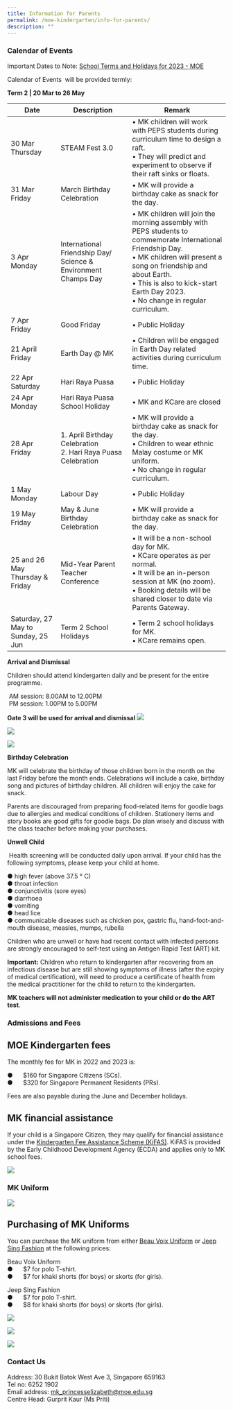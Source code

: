 ```yaml
---
title: Information for Parents
permalink: /moe-kindergarten/info-for-parents/
description: ""
---
```

### Calendar of Events ###

Important Dates to Note: [School Terms and Holidays for 2023 - MOE](https://www.moe.gov.sg/news/press-releases/20221019-school-terms-and-holidays-for-2023)

Calendar of Events&nbsp; will be provided termly:

**Term 2 | 20 Mar to 26 May**

| Date | Description | Remark |
| -------- | -------- | -------- |
| 30 Mar Thursday     | STEAM Fest 3.0     | • MK children will work with PEPS students during curriculum time to design a raft. <br>• They will predict and experiment to observe if their raft sinks or floats.     |
| 31 Mar <br>Friday    | March Birthday Celebration     | • MK will provide a birthday cake as snack for the day.     |
| 3 Apr Monday    | International Friendship Day/ Science &amp; Environment Champs Day     | • MK children will join the morning assembly with PEPS students to commemorate International Friendship Day. <br>• MK children will present a song on friendship and about Earth. <br>• This is also to kick-start Earth Day 2023. <br>• No change in regular curriculum.     |
| 7 Apr <br>Friday    | Good Friday     | • Public Holiday     |
| 21 April Friday    | Earth Day @ MK     | • Children will be engaged in Earth Day related activities during curriculum time.     |
| 22 Apr Saturday    | Hari Raya Puasa     | • Public Holiday     |
| 24 Apr Monday    | Hari Raya Puasa School Holiday     | • MK and KCare are closed     |
| 28 Apr <br>Friday    | 1. April Birthday Celebration <br>2. Hari Raya Puasa Celebration     | • MK will provide a birthday cake as snack for the day. <br>• Children to wear ethnic Malay costume or MK uniform. <br>• No change in regular curriculum.     |
| 1 May Monday    | Labour Day     | • Public Holiday     |
| 19 May Friday    | May &amp; June Birthday Celebration     | • MK will provide a birthday cake as snack for the day.     |
| 25 and 26 May Thursday &amp; Friday    | Mid-Year Parent Teacher Conference     | • It will be a non-school day for MK.<br>• KCare operates as per normal.<br>• It will be an in-person session at MK (no zoom).<br>• Booking details will be shared closer to date via Parents Gateway.     |
| Saturday, 27 May to Sunday, 25 Jun    | Term 2 School Holidays     | • Term 2 school holidays for MK.<br>• KCare remains open.     |


 **Arrival and Dismissal**

Children should attend kindergarten daily and be present for the entire programme.

&nbsp;AM session: 8.00AM to 12.00PM <br>
&nbsp;PM session: 1.00PM to 5.00PM <br>

**Gate 3 will be used for arrival and dismissal**
![](/images/2023%20MK/Picture8.png)

![](/images/2023%20MK/Picture9.png)

![](/images/2023%20MK/Picture10.png)


**Birthday Celebration**

MK will celebrate the birthday of those children born in the month on the last Friday before the month ends. Celebrations will include a cake, birthday song and pictures of birthday children. All children will enjoy the cake for snack.

Parents are discouraged from preparing food-related items for goodie bags due to allergies and medical conditions of children. Stationery items and story books are good gifts for goodie bags. Do plan wisely and discuss with the class teacher before making your purchases.

**Unwell Child**

&nbsp;Health screening will be conducted daily upon arrival.
If your child has the following symptoms, please keep your child at home.

●&nbsp;high fever (above 37.5 ° C)<br>
●&nbsp;throat infection <br>
●&nbsp;conjunctivitis (sore eyes) <br>
●&nbsp;diarrhoea <br>
●&nbsp;vomiting <br>
●&nbsp;head lice <br>
●&nbsp;communicable diseases such as chicken pox, gastric flu, hand-foot-and-mouth disease, measles, mumps, rubella

Children who are unwell or have had recent contact with infected persons are strongly encouraged to self-test using an Antigen Rapid Test (ART) kit.

**Important:** Children who return to kindergarten after recovering from an infectious disease but are still showing symptoms of illness (after the expiry of medical certification), will need to produce a certificate of health from the medical practitioner for the child to return to the kindergarten.

**MK teachers will not administer medication to your child or do the ART test**.


### Admissions and Fees ###

MOE Kindergarten fees
---------------------

The monthly fee for MK in 2022 and 2023 is:

●&nbsp;&nbsp;&nbsp;&nbsp;&nbsp; $160 for Singapore Citizens (SCs). <br>
●&nbsp;&nbsp;&nbsp;&nbsp;&nbsp; $320 for Singapore Permanent Residents (PRs).

Fees are also payable during the June and December holidays.

MK financial assistance
-----------------------

If your child is a Singapore Citizen, they may qualify for financial assistance under the [Kindergarten Fee Assistance Scheme (KiFAS)](https://www.ecda.gov.sg/Pages/Subsidies-and-Financial-Assistance.aspx#KIFAS). KiFAS is provided by the Early Childhood Development Agency (ECDA) and applies only to MK school fees.

![](/images/2023%20MK/Picture11.png)

### MK Uniform ###

![](/images/2023%20MK/Picture12.png)



Purchasing of MK Uniforms
-------------------------

You can purchase the MK uniform from either [Beau Voix Uniform](https://beauvoix.com/preschool/) or [Jeep Sing Fashion](https://jeepsinguniform.com/collections/moe-kindergarten-uniforms) at the following prices:

Beau Voix Uniform <br>
●&nbsp;&nbsp;&nbsp;&nbsp;&nbsp; $7 for polo T-shirt. <br>
●&nbsp;&nbsp;&nbsp;&nbsp;&nbsp; $7 for khaki shorts (for boys) or skorts (for girls).

Jeep Sing Fashion <br>
●&nbsp;&nbsp;&nbsp;&nbsp;&nbsp; $7 for polo T-shirt. <br>
●&nbsp;&nbsp;&nbsp;&nbsp;&nbsp; $8 for khaki shorts (for boys) or skorts (for girls).

![](/images/2023%20MK/Picture13.png)

![](/images/2023%20MK/Picture14.png)

![](/images/2023%20MK/Picture15.png)


### Contact Us ###

Address: 30 Bukit Batok West Ave 3, Singapore 659163 <br>
Tel no: 6252 1902 <br>
Email address: [mk\_princesselizabeth@moe.edu.sg](mailto:mk_princesselizabeth@moe.edu.sg) <br>
Centre Head: Gurprit Kaur (Ms Priti)